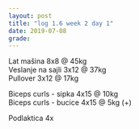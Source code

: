 ```yaml
---
layout: post
title: "log 1.6 week 2 day 1"
date: 2019-07-08
grade:
---
```


Lat mašina 8x8 @ 45kg  
Veslanje na sajli 3x12 @ 37kg    
Pullover 3x12 @ 17kg   

Biceps curls - sipka 4x15 @ 10kg   
Biceps curls - bucice 4x15 @ 5kg (+)    

Podlaktica 4x  
